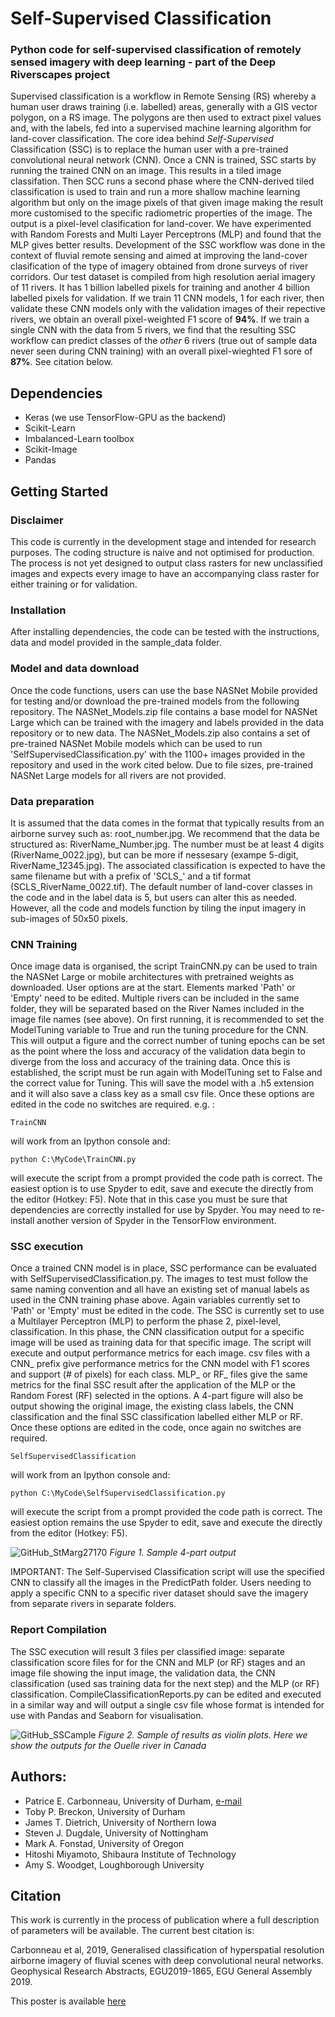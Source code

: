 # Self-Supervised Classification
### Python code for self-supervised classification of remotely sensed imagery with deep learning - part of the Deep Riverscapes project
Supervised classification is a workflow in Remote Sensing (RS) whereby a human user draws training (i.e. labelled) areas, generally with a GIS vector polygon, on a RS image.  The polygons are then used to extract pixel values and, with the labels, fed into a supervised machine learning algorithm for land-cover classification.  The core idea behind *Self-Supervised* Classification (SSC) is to replace the human user with a pre-trained convolutional neural network (CNN).    Once a CNN is trained, SSC starts by running the trained CNN on an image.  This results in a tiled image classifation.  Then SCC runs a second phase where the CNN-derived tiled classification is used to train and run a more shallow machine learning algorithm but only on the image pixels of that given image making the result more customised to the specific radiometric properties of the image.   The output is a pixel-level clasification for land-cover.  We have experimented with Random Forests and Multi Layer Perceptrons (MLP) and found that the MLP gives better results.  Development of the SSC workflow was done in the context of fluvial remote sensing and aimed at improving the land-cover clasification of the type of imagery obtained from drone surveys of river corridors.  Our test dataset is compiled from high resolution aerial imagery of 11 rivers.  It has 1 billion labelled pixels for training and another 4 billion labelled pixels for validation.  If we train 11 CNN models, 1 for each river, then validate these CNN models only with the validation images of their repective rivers, we obtain an overall pixel-weighted F1 score of **94%**.  If we train a single CNN with the data from 5 rivers, we find that the resulting SSC workflow can predict classes of the *other* 6 rivers (true out of sample data never seen during CNN training) with an overall pixel-wieghted F1 sore of **87%**. See citation below.

 ## Dependencies
* Keras (we use TensorFlow-GPU as the backend)
* Scikit-Learn
* Imbalanced-Learn toolbox 
* Scikit-Image
* Pandas

## Getting Started

### Disclaimer
This code is currently in the development stage and intended for research purposes.  The coding structure is naive and not optimised for production.  The process is not yet designed to output class rasters for new unclassified images and expects every image to have an accompanying class raster for either training or for validation. 

### Installation
After installing dependencies, the code can be tested with the instructions, data and model provided in the sample_data folder.

### Model and data download
Once the code functions, users can use the base NASNet Mobile provided for testing and/or download the pre-trained models from the following repository.  The NASNet_Models.zip file contains a base model for NASNet Large which can be trained with the imagery and labels provided in the data repository or to new data.  The NASNet_Models.zip also contains a set of pre-trained NASNet Mobile models which can be used to run 'SelfSupervisedClassification.py' with the 1100+ images provided in the repository and used in the work cited below.  Due to file sizes, pre-trained NASNet Large models for all rivers are not provided.  

### Data preparation
It is assumed that the data comes in the format that typically results from an airborne survey such as: root_number.jpg.   We recommend that the data be structured as: RiverName_Number.jpg.  The number must be at least 4 digits (RiverName_0022.jpg), but can be more if nessesary (exampe 5-digit, RiverName_12345.jpg).  The associated classification is expected to have the same filename but with a prefix of 'SCLS_' and a tif format (SCLS_RiverName_0022.tif). The default number of land-cover classes in the code and in the label data is 5, but users can alter this as needed.  However, all the code and models function by tiling the input imagery in sub-images of 50x50 pixels. 

### CNN Training
Once image data is organised, the script TrainCNN.py can be used to train the NASNet Large or mobile architectures with pretrained weights as downloaded.  User options are at the start.  Elements marked 'Path' or 'Empty' need to be edited. Multiple rivers can be included in the same folder, they will be separated based on the River Names included in the image file names (see above).  On first running, it is recommended to set the ModelTuning variable to True and run the tuning procedure for the CNN.  This will output a figure and the correct number of tuning epochs can be set as the point where the loss and accuracy of the validation data begin to diverge from the loss and accuracy of the training data.  Once this is established, the script must be run again with ModelTuning set to False and the correct value for Tuning. This will save the model with a .h5 extension and it will also save a class key as a small csv file. Once these options are edited in the code no switches are required. e.g. :
```
TrainCNN
```
will work from an Ipython console and:
```
python C:\MyCode\TrainCNN.py
```
will execute the script from a prompt provided the code path is correct.  The easiest option is to use Spyder to edit, save and execute the directly from the editor (Hotkey: F5). Note that in this case you must be sure that dependencies are correctly installed for use by Spyder.  You may need to re-install another version of Spyder in the TensorFlow environment.

### SSC execution
Once a trained CNN model is in place, SSC performance can be evaluated with SelfSupervisedClassification.py.  The images to test must follow the same naming convention and all have an existing set of manual labels as used in the CNN training phase above.   Again variables currently set to 'Path' or 'Empty' must be edited in the code.  The SSC is currently set to use a Multilayer Perceptron (MLP) to perform the phase 2, pixel-level, classification.  In this phase, the CNN classification output for a specific image will be used as training data for that specific image.  The script will execute and output performance metrics for each image.  csv files with a CNN_ prefix give performance metrics for the CNN model with F1 scores and support (# of pixels) for each class.  MLP_ or RF_ files give the same metrics for the final SSC result after the application of the MLP or the Random Forest (RF) selected in the options. A 4-part figure will also be output showing the original image, the existing class labels, the CNN classification and the final SSC classification labelled either MLP or RF. Once these options are edited in the code, once again no switches are required.
```
SelfSupervisedClassification
```
will work from an Ipython console and:
```
python C:\MyCode\SelfSupervisedClassification.py
```
will execute the script from a prompt provided the code path is correct.  The easiest option remains the use Spyder to edit, save and execute the directly from the editor (Hotkey: F5). 

![GitHub_StMarg27170](https://user-images.githubusercontent.com/47110600/56954378-8bd66380-6b36-11e9-8396-8ba150c4c4aa.png)
*Figure 1. Sample 4-part output*

IMPORTANT: The Self-Supervised Classification script will use the specified CNN to classify all the images in the PredictPath folder.  Users needing to apply a specific CNN to a specific river dataset should save the imagery from separate rivers in separate folders.

### Report Compilation
The SSC execution will result 3 files per classified image: separate classification score files for for the CNN and MLP (or RF) stages and an image file showing the input image, the validation data, the CNN classification (used sas training data for the next step) and the MLP (or RF) classification. CompileClassificationReports.py can be edited and executed in a similar way and will output a single csv file whose format is intended for use with Pandas and Seaborn for visualisation.  


![GitHub_SSCample](https://user-images.githubusercontent.com/47110600/56954483-c809c400-6b36-11e9-8d1a-fa19647ba524.png)
*Figure 2. Sample of results as violin plots.  Here we show the outputs for the Ouelle river in Canada*


## Authors:
 - Patrice E. Carbonneau, University of Durham, [e-mail](mailto:patrice.carbonneau@durham.ac.uk)
 - Toby P. Breckon, University of Durham
 - James T. Dietrich, University of Northern Iowa
 - Steven J. Dugdale, University of Nottingham
 - Mark A. Fonstad, University of Oregon
 - Hitoshi Miyamoto, Shibaura Institute of Technology
 - Amy S. Woodget, Loughborough University
 
## Citation
This work is currently in the process of publication where a full description of parameters will be available.  The current best citation is:
 
Carbonneau et al, 2019, Generalised classification of hyperspatial resolution airborne imagery of fluvial scenes with deep convolutional neural networks. Geophysical Research Abstracts, EGU2019-1865, EGU General Assembly 2019.

This poster is available [here](https://drive.google.com/drive/folders/14nc600DprwxXdzHvIMdLBLH_xVX8pe30?usp=sharing)
 
 
 

